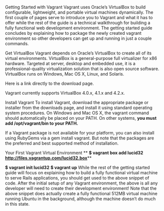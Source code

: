 Getting Started with Vagrant
Vagrant uses Oracle’s VirtualBox to build configurable, lightweight, and portable virtual machines dynamically. The first couple of pages serve to introduce you to Vagrant and what it has to offer while the rest of the guide is a technical walkthrough for building a fully functional web development environment. The getting started guide concludes by explaining how to package the newly created vagrant environment so other developers can get up and running in just a couple commands.

Get VirtualBox
Vagrant depends on Oracle’s VirtualBox to create all of its virtual environments. VirtualBox is a general-purpose full virtualizer for x86 hardware. Targeted at server, desktop and embedded use, it is a professional-quality virtualization solution that is also open source software. VirtualBox runs on Windows, Mac OS X, Linux, and Solaris.

Here is a link directly to the download page.

Vagrant currently supports VirtualBox 4.0.x, 4.1.x and 4.2.x.

Install Vagrant
To install Vagrant, download the appropriate package or installer from the downloads page, and install it using standard operating system procedures. On Windows and Mac OS X, the vagrant command should automatically be placed on your PATH. On other systems, **you must add /opt/vagrant/bin to your PATH.**

If a Vagrant package is not available for your platform, you can also install using RubyGems via a gem install vagrant. But note that the packages are the preferred and best supported method of installation.

Your First Vagrant Virtual Environment
**
**$ vagrant box add lucid32 http://files.vagrantup.com/lucid32.box****

**$ vagrant init lucid32**
**$ vagrant up**
While the rest of the getting started guide will focus on explaining how to build a fully functional virtual machine to serve Rails applications, you should get used to the above snippet of code. After the initial setup of any Vagrant environment, the above is all any developer will need to create their development environment! Note that the above snippet does actually create a fully functional 512MB virtual machine running Ubuntu in the background, although the machine doesn’t do much in this state.


